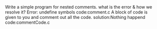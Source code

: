 Write a simple program for nested comments. what is the error & how we resolve it?
Error: undefine symbols
code:comment.c
A block of code is given to you and comment out all the code.
solution:Nothing happend
code:commentCode.c
